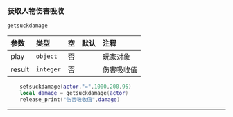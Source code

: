 ### 获取人物伤害吸收
`getsuckdamage`

| 参数   | 类型      | 空   | 默认 | 注释       |
| :----- | :-------- | :--- | :--- | :--------- |
| play   | `object`  | 否   |      | 玩家对象   |
| result | `integer` | 否   |      | 伤害吸收值 |
```lua
    setsuckdamage(actor,"=",1000,200,95)
    local damage = getsuckdamage(actor)
    release_print("伤害吸收值",damage)
```

------------

